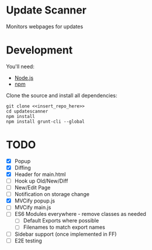 # Update Scanner
Monitors webpages for updates

# Development
You'll need:
* [Node.js](https://nodejs.org/)
* [npm](https://www.npmjs.com/)

Clone the source and install all dependencies:

    git clone <<insert_repo_here>>
    cd updatescanner
    npm install
    npm install grunt-cli --global

# TODO
* [x] Popup
* [x] Diffing
* [x] Header for main.html
* [ ] Hook up Old/New/Diff
* [ ] New/Edit Page
* [ ] Notification on storage change
* [x] MVCify popup.js
* [ ] MVCify main.js
* [ ] ES6 Modules everywhere - remove classes as needed
  * [ ] Default Exports where possible
  * [ ] Filenames to match export names
* [ ] Sidebar support (once implemented in FF)
* [ ] E2E testing

